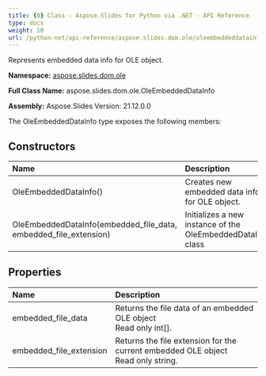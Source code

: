 ```yaml
---
title: {0} Class - Aspose.Slides for Python via .NET - API Reference
type: docs
weight: 10
url: /python-net/api-reference/aspose.slides.dom.ole/oleembeddeddatainfo/
---
```


Represents embedded data info for OLE object.

**Namespace:** [aspose.slides.dom.ole](/python-net/api-reference/aspose.slides.dom.ole/)

**Full Class Name:** aspose.slides.dom.ole.OleEmbeddedDataInfo

**Assembly:**  Aspose.Slides Version: 21.12.0.0

The OleEmbeddedDataInfo type exposes the following members:
## **Constructors**
|**Name**|**Description**|
| :- | :- |
|OleEmbeddedDataInfo()|Creates new embedded data info for OLE object.|
|OleEmbeddedDataInfo(embedded_file_data, embedded_file_extension)|Initializes a new instance of the OleEmbeddedDataInfo class|
## **Properties**
|**Name**|**Description**|
| :- | :- |
|embedded_file_data|Returns the file data of an embedded OLE object<br/>            Read only int[].|
|embedded_file_extension|Returns the file extension for the current embedded OLE object<br/>            Read only string.|
